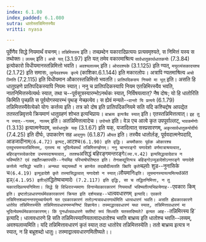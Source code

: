 ```yaml
---
index: 6.1.80
index_padded: 6.1.080
sutra: धातोस्तन्निमित्तस्यैव
vritti: nyasa

---
```

पूर्वेणैव सिद्धे नियमार्थं वचनम्। `तन्निमित्तस्य` इति। तच्छब्देन यकारादिप्रत्ययः प्रत्यवमृश्यते, स निमित्तं यस्य स तथोक्तः। `लव्यम्` इति। `अचो यत्` (3.1.97) इति यत् तमेव वकारमाश्रित्य `सार्वधातुकार्थधातकयोः` (7.3.84) इत्योकारो विधीयमानस्तन्निमित्तो भवति। `अवश्यलाव्यम्` इति। `ओरावश्यके` (3.1.125) इति ण्यत्, `मयूरव्यंसकादयश्च` (2.1.72) इति समासः, `लुम्पेदवश्यमः कृत्ये` (काशिका.6.1.144) इति मकारलोपः। अत्रापि ण्यतमाश्रित्य `अचो ञ्णिति` (7.2.115) इति विधीयमान औकारस्तन्निमित्तो भवतति।
`प्रातिपदिकसय नियमो मा भूत्` इति। असति हि धातुग्रहणे प्रातिपदिकस्यापि नियमः स्यात्। ननु च प्रातिपदिकस्यापि नियम एतन्निमित्त्स्यैव भवति, नातनिमित्तस्येत्यर्थः स्यात, तथा च--पूर्वसूत्रस्यारम्भोऽनर्थकः स्यात्, निर्विषयत्वात्? नैष दोषः; यो हि धातोरिति किमिति पृच्छति स पूर्वयोगस्यारम्भं पृथङ् नेच्छत्येव। स ह्येवं मन्यते--`वान्तो यि प्रत्यये` (6.1.79) तन्निमित्तस्यैवेत्येको योगः कर्त्तव्य इति। तत्र को दोष इति प्रातिपदिकनियमे सति यदि कश्चिद्दोष आपद्येत ततस्तन्निवृत्तये क्रियमाणं धातुग्रहणं शोभत इत्यभिप्रायः। `बाभ्रव्य इत्यत्रैव स्यात्` इति। एतस्तन्निमित्तत्वात्। `इह तु न स्यात्--गव्यम्, नाव्यम्` इति। अतन्निमित्तत्वादेचः।
`उपोयते` इति। वेञ एच आत्वे कृत उपपूर्वाल्लट्, `भावकर्मणोः` (1.3.13) इत्यात्मनेपदम्, `सार्वधातुके यक्` (3.1.67) इति यक्, यजादित्वात् सस्प्रसारणम्, `अकृत्सार्वधातुकयोर्दीर्घः` (7.4.25) इति दीर्घः, उपाकारेण सह `आद्गुणः` (6.1.87) `औयत` इति। तस्यैव धातोर्लङ्, पूर्ववदात्मनेपदादि, आडजादीनाम्` (6.4.72) इत्यट्, `आटश्च` (6.1.90) इति वृद्धिः। अयमौकारः पूर्वक ओकारश्च एतदुभयमप्यतन्निमित्तम्, एतस्य मा भूदित्येवमर्थं तन्निमित्तगर्हणम्। ननु चान्तरङ्गो यणादेशो वर्णमात्राश्रयत्वात्, बहिरङ्गस्त्वेकादेश उभयपदाश्रयत्वात्, ततश्च `असिद्धं बहिरङ्गमन्तरङ्गे` (व्या.प.42) इत्यसिद्धत्वादेवात्र न भविष्यति? एवं तर्ह्योतज्ज्ञापयति--नेयमिह परिभाषोपतिष्ठत इति। तेनाक्षद्यूरित्यत्र बहिङ्गोऽप्यूडादेशोऽन्तरङ्गे यणादेशे कर्त्तव्ये नासिद्धो भवति। अन्यथा यद्ययमर्थो न ज्ञाप्येत तदाक्षैर्दीव्यतति क्विपि कृते `च्छ्वोः शुड--नुनासिके च` (6.4.19) इत्यूडादेशे कृते तस्यासिद्धत्वात् यणादेशो न स्यात्। `लौयमानिः` इति। लूयमानस्यायत्यमित्यर्थे `अत इञ्` (4.1.95) इतीञ् `तद्धितेष्वचामादेः` (7.2.117) इति वृद्धिः, सा च तद्धितनिमित्ता, न तु यकारादिप्रत्ययनिमित्ता।
सिद्धे हि विधिरारभ्यमाणः विनाप्येवकारकारणं नियमार्थो भविष्यतीत्यभिप्रायेणाह--`एवकारः किम्` इति। इष्टतोऽवधारणार्थमेवकारकारणं क्रियत इति दर्शयन्नाह--`धात्ववधारणम्` इत्यादि। एवकारे तन्निमित्तशब्दानन्तरमुच्चार्यमाणे यत एवकारकारणं ततोऽन्यत्रावधारणार्थमिति धात्वधारणं भवति। असति ह्येवकारकारणे धातेरेव तन्निमित्तस्येति तन्निमित्तावधारणमप्यनिष्टं विज्ञायेत। तस्माद्धात्ववधारणं यथा स्यात्, तन्निमित्तावधारणं मा भूदित्येवमर्थमेवकारकारणम्। किं पुनर्धात्ववधारणे सतीष्टं रूपं सिध्यति यतस्तदिष्यते? इत्यत आह--`तन्निमित्त्स्य हि` इत्यादि। धात्ववधारणे हि सति तन्निमित्त्स्यानियतत्वादधातोश्च भवति बाभ्रव्य इति धातोश्च भवति--लव्यम्, अवश्यलाव्यमिति। यदि तन्निमित्तावधारणं कृतं स्यात् तदा धातोरेव तन्निमित्तस्येति। ततो बाभ्रव्य इत्यत्र न स्यात्, न हि बभ्रूशब्दो धातुः। तस्माद्वात्ववधारणमितीष्यते।।